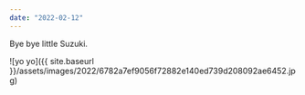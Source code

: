```yaml
---
date: "2022-02-12"
---
```


Bye bye little Suzuki.

![yo yo]({{ site.baseurl }}/assets/images/2022/6782a7ef9056f72882e140ed739d208092ae6452.jpg)
